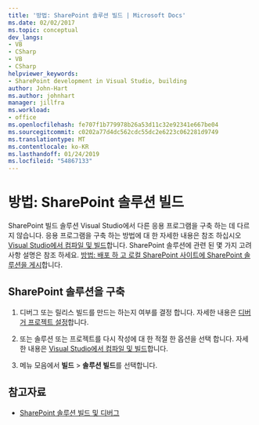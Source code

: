 ```yaml
---
title: '방법: SharePoint 솔루션 빌드 | Microsoft Docs'
ms.date: 02/02/2017
ms.topic: conceptual
dev_langs:
- VB
- CSharp
- VB
- CSharp
helpviewer_keywords:
- SharePoint development in Visual Studio, building
author: John-Hart
ms.author: johnhart
manager: jillfra
ms.workload:
- office
ms.openlocfilehash: fe707f1b779978b26a53d11c32e92341e667be04
ms.sourcegitcommit: c0202a77d4dc562cdc55dc2e6223c062281d9749
ms.translationtype: MT
ms.contentlocale: ko-KR
ms.lasthandoff: 01/24/2019
ms.locfileid: "54867133"
---
```

# <a name="how-to-build-sharepoint-solutions"></a>방법: SharePoint 솔루션 빌드

SharePoint 빌드 솔루션 Visual Studio에서 다른 응용 프로그램을 구축 하는 데 다르지 않습니다. 응용 프로그램을 구축 하는 방법에 대 한 자세한 내용은 참조 하십시오 [Visual Studio에서 컴파일 및 빌드](../ide/compiling-and-building-in-visual-studio.md)합니다. SharePoint 솔루션에 관련 된 몇 가지 고려 사항 설명은 참조 하세요. [방법: 배포 하 고 로컬 SharePoint 사이트에 SharePoint 솔루션을 게시](../sharepoint/how-to-deploy-and-publish-a-sharepoint-solution-to-a-local-sharepoint-site.md)합니다.

## <a name="to-build-sharepoint-solutions"></a>SharePoint 솔루션을 구축

1.  디버그 또는 릴리스 빌드를 만드는 하는지 여부를 결정 합니다. 자세한 내용은 [디버거 프로젝트 설정](../debugger/debugger-project-settings.md)합니다.

2.  또는 솔루션 또는 프로젝트를 다시 작성에 대 한 적절 한 옵션을 선택 합니다. 자세한 내용은 [Visual Studio에서 컴파일 및 빌드](../ide/compiling-and-building-in-visual-studio.md)합니다.

3.  메뉴 모음에서 **빌드** > **솔루션 빌드**를 선택합니다.

## <a name="see-also"></a>참고자료

- [SharePoint 솔루션 빌드 및 디버그](../sharepoint/building-and-debugging-sharepoint-solutions.md)
